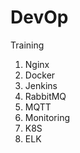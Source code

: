 ﻿# DevOp
Training 
1. Nginx	
2. Docker 	
3. Jenkins	
4. RabbitMQ	
5. MQTT	
6. Monitoring	
7. K8S	
8. ELK
